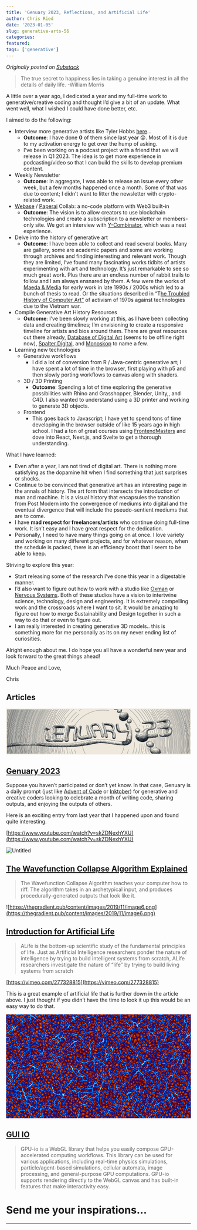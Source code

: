 ```yaml
---
title: 'Genuary 2023, Reflections, and Artificial Life'
author: Chris Ried
date: '2023-01-05'
slug: generative-arts-56
categories: 
featured: 
tags: ['generative']
---
```


_Originally posted on [Substack](https://generative.substack.com/p/genuary-2023-reflections-and-artificial)_


> The true secret to happiness lies in taking a genuine interest in all the details of daily life. -William Morris
> 

A little over a year ago, I dedicated a year and my full-time work to generative/creative coding and thought I’d give a bit of an update. What went well, what I wished I could have done better, etc.  

I aimed to do the following: 

- Interview more generative artists like Tyler Hobbs [here](https://www.youtube.com/watch?v=pTesZREe73c&t=1285s)…
    - **Outcome**: I have done **0** of them since last year 😟. Most of it is due to my activation energy to get over the hump of asking.
    - I’ve been working on a podcast project with a friend that we will release in Q1 2023. The idea is to get more experience in podcasting/video so that I can build the skills to develop premium content.
- Weekly Newsletter
    - **Outcome**:  In aggregate, I was able to release an issue every other week, but a few months happened once a month. Some of that was due to content; I didn’t want to litter the newsletter with crypto-related work.
- [Webase](https://www.webase.com/) / [Paperai](https://paperai.app/) Collab: a no-code platform with Web3 built-in
    - **Outcome**: The vision is to allow creators to use blockchain technologies and create a subscription to a newsletter or members-only site. We got an interview with [Y-Combinator](https://www.ycombinator.com/), which was a neat experience.
- Delve into the history of generative art
    - **Outcome**: I have been able to collect and read several books. Many are gallery, some are academic papers and some are working through archives and finding interesting and relevant work. Though they are limited, I’ve found many fascinating works tidbits of artists experimenting with art and technology. It’s just remarkable to see so much great work. Plus there are an endless number of rabbit trails to follow and I am always ensnared by them. A few were the works of [Maeda & Media](https://www.amazon.com/Maeda-Media-John/dp/0789305259) for early work in late 1990s / 2000s which led to a bunch of thesis to read. Or the situations described in “T[he Troubled History of Computer Art”](https://www.amazon.com/Maeda-Media-John/dp/0789305259) of activism of 1970s against technologies due to the Vietnam war.
- Compile Generative Art History Resources
    - **Outcome**: I’ve been slowly working at this, as I have been collecting data and creating timelines; I’m envisioning to create a responsive timeline for artists and bios around them. There are great resources out there already, [Database of Digital Art](https://dada.compart-bremen.de/) (seems to be offline right now), [Spalter Digital](https://spalterdigital.com/),  and [Monoskop](https://monoskop.org/Index) to name a few.
- Learning new technologies
    - Generative workflows
        - I did a lot of conversion from R / Java-centric generative art; I have spent a lot of time in the browser, first playing with p5 and then slowly porting workflows to canvas along with shaders.
    - 3D / 3D Printing
        - **Outcome**: Spending a lot of time exploring the generative possibilities with Rhino and Grasshopper, Blender, Unity,, and C4D. I also wanted to understand using a 3D printer and working to generate 3D objects.
    - Frontend
        - This goes back to Javascript; I have yet to spend tons of time developing in the browser outside of like 15 years ago in high school.  I had a ton of great courses using [FrontendMasters](https://frontendmasters.com/) and dove into React, Next.js, and Svelte to get a thorough understanding.

What I have learned: 

- Even after a year, I am not tired of digital art. There is nothing more satisfying as the dopamine hit when I find something that just surprises or shocks.
- Continue to be convinced that generative art has an interesting page in the annals of history. The art form that intersects the introduction of man and machine. It is a visual history that encapsules the transition from Post Modern into the convergence of mediums into digital and the eventual divergence that will include the pseudo-sentient mediums that are to come.
- I have **mad respect for freelancers/artists** who continue doing full-time work. It isn’t easy and I have great respect for the dedication.
- Personally, I need to have many things going on at once. I love variety and working on many different projects, and for whatever reason, when the schedule is packed, there is an efficiency boost that I seem to be able to keep.

Striving to explore this year: 

- Start releasing some of the research I’ve done this year in a digestable manner.
- I’d also want to figure out how to work with a studio like [Oxman](https://oxman.com/) or [Nervous Systems](https://n-e-r-v-o-u-s.com/). Both of these studios have a vision to intertwine science, technology, design and engineering. It is extremely compelling work and the crossroads where I want to sit. It would be amazing to figure out how to merge Sustainability and Design together in such a way to do that or even to figure out.
- I am really interested in creating generative 3D models..  this is something more for me personally as its on my never ending list of curiosities.

Alright enough about me.  I do hope you all have a wonderful new year and look forward to the great things ahead!

Much Peace and Love, 

Chris  

## Articles

![Untitled](Untitled.png)

## [Genuary 2023](https://genuary.art/)

Suppose you haven’t participated or don’t yet know. In that case, Genuary is a daily prompt (just like [Advent of Code](https://adventofcode.com/) or [Inktober](https://inktober.com/)) for generative and creative coders looking to celebrate a month of writing code, sharing outputs, and enjoying the outputs of others. 

Here is an exciting entry from last year that I  happened upon and found quite interesting. 

[https://www.youtube.com/watch?v=skZDNexhYXU](https://www.youtube.com/watch?v=skZDNexhYXU)

![Untitled](#Untitled%201.png)

## **[The Wavefunction Collapse Algorithm Explained](https://robertheaton.com/2018/12/17/wavefunction-collapse-algorithm/)**

> The Wavefunction Collapse Algorithm teaches your computer how to riff. The algorithm takes in an archetypical input, and produces procedurally-generated outputs that look like it.
> 

![https://thegradient.pub/content/images/2019/11/image6.png](https://thegradient.pub/content/images/2019/11/image6.png)

## **[Introduction for Artificial Life](https://thegradient.pub/an-introduction-to-artificial-life-for-people-who-like-ai/)**

> ALife is the bottom-up scientific study of the fundamental principles of life. Just as Artificial Intelligence researchers ponder the nature of intelligence by trying to build intelligent systems from scratch, ALife researchers investigate the nature of “life” by trying to build living systems from scratch
> 

[https://vimeo.com/277328815](https://vimeo.com/277328815)

This is a great example of artificial life that is further down in the article above. I just thought if you didn’t have the time to look it up this would be an easy way to do that. 

![physarum (2).png](physarum_(2).png)

## [GUI IO](https://observablehq.com/@esperanc/gpu-io)

> GPU-io is a WebGL library that helps you easily compose GPU-accelerated computing workflows. This library can be used for various applications, including real-time physics simulations, particle/agent-based simulations, cellular automata, image processing, and general-purpose GPU computations. GPU-io supports rendering directly to the WebGL canvas and has built-in features that make interactivity easy. [](https://observablehq.com/@esperanc/gpu-io)
> 

# Send me your inspirations...

---
